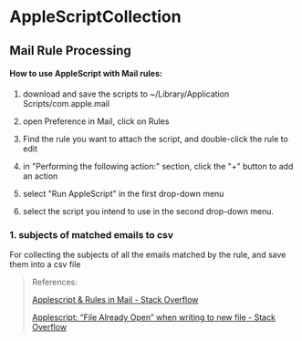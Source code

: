 # AppleScriptCollection

## Mail Rule Processing

#### How to use AppleScript with Mail rules:
1. download and save the scripts to ~/Library/Application Scripts/com.apple.mail

2. open Preference in Mail, click on Rules

3. Find the rule you want to attach the script, and double-click the rule to edit

4. in "Performing the following action:" section, click the "+" button to add an action

5. select "Run AppleScript" in the first drop-down menu

6. select the script you intend to use in the second drop-down menu.

### 1. subjects of matched emails to csv

For collecting the subjects of all the emails matched by the rule, and save them into a csv file

> References:
>
> [Applescript & Rules in Mail - Stack Overflow](https://stackoverflow.com/questions/27952360/applescript-rules-in-mail)
>
> [Applescript: “File Already Open” when writing to new file - Stack Overflow](https://stackoverflow.com/questions/25125826/applescript-file-already-open-when-writing-to-new-file/45484259#45484259)

